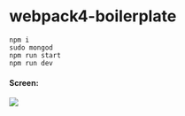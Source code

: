 # webpack4-boilerplate

```
npm i
sudo mongod
npm run start
npm run dev

```
#### Screen:
![](https://image.prntscr.com/image/cqAC7Hz6R7Ol_H1E3xcEEA.png)

